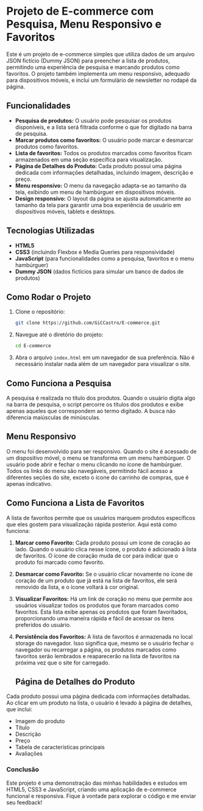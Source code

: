 # Projeto de E-commerce com Pesquisa, Menu Responsivo e Favoritos

Este é um projeto de e-commerce simples que utiliza dados de um arquivo JSON fictício (Dummy JSON) para preencher a lista de produtos, permitindo uma experiência de pesquisa e marcando produtos como favoritos. O projeto também implementa um menu responsivo, adequado para dispositivos móveis, e inclui um formulário de newsletter no rodapé da página.

## Funcionalidades

- **Pesquisa de produtos:** O usuário pode pesquisar os produtos disponíveis, e a lista será filtrada conforme o que for digitado na barra de pesquisa.
- **Marcar produtos como favoritos:** O usuário pode marcar e desmarcar produtos como favoritos.
- **Lista de favoritos:** Todos os produtos marcados como favoritos ficam armazenados em uma seção específica para visualização.
- **Página de Detalhes do Produto:** Cada produto possui uma página dedicada com informações detalhadas, incluindo imagem, descrição e preço.
- **Menu responsivo:** O menu da navegação adapta-se ao tamanho da tela, exibindo um menu de hambúrguer em dispositivos móveis.
- **Design responsivo:** O layout da página se ajusta automaticamente ao tamanho da tela para garantir uma boa experiência de usuário em dispositivos móveis, tablets e desktops.

## Tecnologias Utilizadas

- **HTML5**
- **CSS3** (incluindo Flexbox e Media Queries para responsividade)
- **JavaScript** (para funcionalidades como a pesquisa, favoritos e o menu hambúrguer)
- **Dummy JSON** (dados fictícios para simular um banco de dados de produtos)

## Como Rodar o Projeto

1. Clone o repositório:

    ```bash
    git clone https://github.com/GiCCastro/E-commerce.git
    ```

2. Navegue até o diretório do projeto:

    ```bash
    cd E-commerce
    ```

3. Abra o arquivo `index.html` em um navegador de sua preferência. Não é necessário instalar nada além de um navegador para visualizar o site.

## Como Funciona a Pesquisa

A pesquisa é realizada no título dos produtos. Quando o usuário digita algo na barra de pesquisa, o script percorre os títulos dos produtos e exibe apenas aqueles que correspondem ao termo digitado. A busca não diferencia maiúsculas de minúsculas.

## Menu Responsivo

O menu foi desenvolvido para ser responsivo. Quando o site é acessado de um dispositivo móvel, o menu se transforma em um menu hambúrguer. O usuário pode abrir e fechar o menu clicando no ícone de hambúrguer. Todos os links do menu são navegáveis, permitindo fácil acesso a diferentes seções do site, exceto o ícone do carrinho de compras, que é apenas indicativo.


## Como Funciona a Lista de Favoritos

A lista de favoritos permite que os usuários marquem produtos específicos que eles gostem para visualização rápida posterior. Aqui está como funciona:

1. **Marcar como Favorito:** Cada produto possui um ícone de coração ao lado. Quando o usuário clica nesse ícone, o produto é adicionado à lista de favoritos. O ícone de coração muda de cor para indicar que o produto foi marcado como favorito.
   
2. **Desmarcar como Favorito:** Se o usuário clicar novamente no ícone de coração de um produto que já está na lista de favoritos, ele será removido da lista, e o ícone voltará à cor original.

3. **Visualizar Favoritos:** Há um link de coração no menu que permite aos usuários visualizar todos os produtos que foram marcados como favoritos. Esta lista exibe apenas os produtos que foram favoritados, proporcionando uma maneira rápida e fácil de acessar os itens preferidos do usuário.

4. **Persistência dos Favoritos:** A lista de favoritos é armazenada no local storage do navegador. Isso significa que, mesmo se o usuário fechar o navegador ou recarregar a página, os produtos marcados como favoritos serão lembrados e reaparecerão na lista de favoritos na próxima vez que o site for carregado.

   ## Página de Detalhes do Produto
   
Cada produto possui uma página dedicada com informações detalhadas. Ao clicar em um produto na lista, o usuário é levado à página de detalhes, que inclui:

- Imagem do produto
- Título
- Descrição
- Preço
- Tabela de características principais
- Avaliações

### Conclusão

Este projeto é uma demonstração das minhas habilidades e estudos em HTML5, CSS3 e JavaScript, criando uma aplicação de e-commerce funcional e responsiva. Fique à vontade para explorar o código e me enviar seu feedback!
